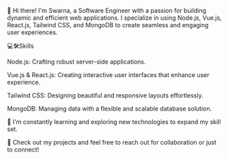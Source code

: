 👋 Hi there! I'm Swarna, a Software Engineer with a passion for building dynamic and efficient web applications. I specialize in using Node.js, Vue.js, React.js, Tailwind CSS, and MongoDB to create seamless and engaging user experiences.

 💻🛠️Skills

Node.js: Crafting robust server-side applications.

Vue.js & React.js: Creating interactive user interfaces that enhance user experience.

Tailwind CSS: Designing beautiful and responsive layouts effortlessly.

MongoDB: Managing data with a flexible and scalable database solution.

🌱 I'm constantly learning and exploring new technologies to expand my skill set.

🚀 Check out my projects and feel free to reach out for collaboration or just to connect!
